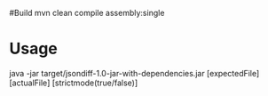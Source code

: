 #Build
mvn clean compile assembly:single

# Usage
java -jar target/jsondiff-1.0-jar-with-dependencies.jar [expectedFile] [actualFile] [strictmode(true/false)]
